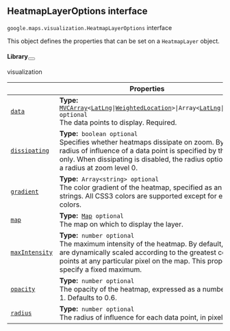 
<devsite-heading text=" HeatmapLayerOptions interface" for="HeatmapLayerOptions" level="h2" link="" toc="" back-to-top=""><h2 id="HeatmapLayerOptions" is-upgraded="">HeatmapLayerOptions interface </h2></devsite-heading>
<p>
<code translate="no" dir="ltr"><span itemprop="path">google.maps.visualization</span>.<span itemprop="name">HeatmapLayerOptions</span></code>
interface
</p>
<p>This object defines the properties that can be set on a <code translate="no" dir="ltr">HeatmapLayer</code> object.</p>
<devsite-heading text="Library" for="library_1" level="h4" link=""><h4 is-upgraded="" id="library_1">Library<button role="button" class="devsite-heading-link button-flat material-icons" title="Copy link to this section"></button></h4></devsite-heading>
<p>visualization</p>
<div class="devsite-table-wrapper"><table class="properties responsive" summary="interface HeatmapLayerOptions - Properties">
<thead>
<tr><th colspan="2">Properties</th>
</tr></thead>
<tbody>
<tr id="HeatmapLayerOptions.data">
<td itemprop="property"><code translate="no" dir="ltr"><a class="secret-link" href="#HeatmapLayerOptions.data"><span>data</span></a></code></td>
<td><div><strong>Type:</strong>&nbsp; <code translate="no" dir="ltr"><a href="MVCArray.md">MVCArray</a>&lt;<a href="LatLng.md">LatLng</a>|<a href="WeightedLocation.md">WeightedLocation</a>&gt;|Array&lt;<a href="LatLng.md">LatLng</a>|<a href="WeightedLocation.md">WeightedLocation</a>&gt; <span class="optional-type-annotation">optional</span></code></div>
<div class="desc">The data points to display. Required.</div></td>
</tr>
<tr id="HeatmapLayerOptions.dissipating">
<td itemprop="property"><code translate="no" dir="ltr"><a class="secret-link" href="#HeatmapLayerOptions.dissipating"><span>dissipating</span></a></code></td>
<td><div><strong>Type:</strong>&nbsp; <code translate="no" dir="ltr">boolean <span class="optional-type-annotation">optional</span></code></div>
<div class="desc">Specifies whether heatmaps dissipate on zoom. By default, the radius of influence of a data point is specified by the radius option only. When dissipating is disabled, the radius option is interpreted as a radius at zoom level 0.</div></td>
</tr>
<tr id="HeatmapLayerOptions.gradient">
<td itemprop="property"><code translate="no" dir="ltr"><a class="secret-link" href="#HeatmapLayerOptions.gradient"><span>gradient</span></a></code></td>
<td><div><strong>Type:</strong>&nbsp; <code translate="no" dir="ltr">Array&lt;string&gt; <span class="optional-type-annotation">optional</span></code></div>
<div class="desc">The color gradient of the heatmap, specified as an array of CSS color strings. All CSS3 colors are supported except for extended named colors.</div></td>
</tr>
<tr id="HeatmapLayerOptions.map">
<td itemprop="property"><code translate="no" dir="ltr"><a class="secret-link" href="#HeatmapLayerOptions.map"><span>map</span></a></code></td>
<td><div><strong>Type:</strong>&nbsp; <code translate="no" dir="ltr"><a href="Map.md">Map</a> <span class="optional-type-annotation">optional</span></code></div>
<div class="desc">The map on which to display the layer.</div></td>
</tr>
<tr id="HeatmapLayerOptions.maxIntensity">
<td itemprop="property"><code translate="no" dir="ltr"><a class="secret-link" href="#HeatmapLayerOptions.maxIntensity"><span>maxIntensity</span></a></code></td>
<td><div><strong>Type:</strong>&nbsp; <code translate="no" dir="ltr">number <span class="optional-type-annotation">optional</span></code></div>
<div class="desc">The maximum intensity of the heatmap. By default, heatmap colors are dynamically scaled according to the greatest concentration of points at any particular pixel on the map. This property allows you to specify a fixed maximum.</div></td>
</tr>
<tr id="HeatmapLayerOptions.opacity">
<td itemprop="property"><code translate="no" dir="ltr"><a class="secret-link" href="#HeatmapLayerOptions.opacity"><span>opacity</span></a></code></td>
<td><div><strong>Type:</strong>&nbsp; <code translate="no" dir="ltr">number <span class="optional-type-annotation">optional</span></code></div>
<div class="desc">The opacity of the heatmap, expressed as a number between 0 and 1. Defaults to 0.6.</div></td>
</tr>
<tr id="HeatmapLayerOptions.radius">
<td itemprop="property"><code translate="no" dir="ltr"><a class="secret-link" href="#HeatmapLayerOptions.radius"><span>radius</span></a></code></td>
<td><div><strong>Type:</strong>&nbsp; <code translate="no" dir="ltr">number <span class="optional-type-annotation">optional</span></code></div>
<div class="desc">The radius of influence for each data point, in pixels.</div></td>
</tr>
</tbody>
</table></div>
<script src="replace_links.js"></script>
